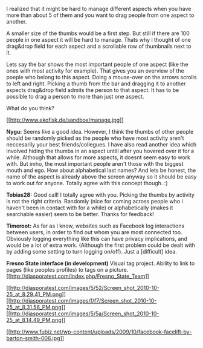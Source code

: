I realized that it might be hard to manage different aspects when you have more than about 5 of them and you want to drag people from one aspect to another.

A smaller size of the thumbs would be a first step. But still if there are 100 people in one aspect it will be hard to manage.
Thats why i thought of one drag&drop field for each aspect and a scrollable row of thumbnails next to it.

Lets say the bar shows the most important people of one aspect (like the ones with most activity for example). That gives you an overview of the poeple who belong to this aspect. 
Doing a mouse-over on the arrows scrolls to left and right. Picking a thumb from the bar and dragging it to another aspects drag&drop field admits the person to that aspect. 
It has to be possible to drag a person to more than just one aspect.

What do you think?

[[http://www.ekofisk.de/sandbox/manage.jpg]]

**Nygu:** Seems like a good idea. However, I think the thumbs of other people should be randomly picked as the people who have most activity aren't neccesarily your best friends/collegues. I have also read another idea which involved hiding the thumbs in an aspect untill after you hovered over it for a while. Although that allows for more aspects, it doesnt seem easy to work with. But imho, the most important people aren't those with the biggest mouth and ego. How about alphabetical last names? And lets be honest, the name of the aspect is already above the screen anyway so it should be easy to work out for anyone. Totally agree with this concept though. :)

**Tobias28:** Good call! I totally agree with you. Picking the thumbs by activity is not the right criteria. Randomly (nice for coming across people who i haven't been in contact with for a while) or alphabetically (makes it searchable easier) seem to be better. Thanks for feedback!

**Timeroot:** As far as I know, websites such as Facebook log interactions between users, in order to find out whom you are most connected too. Obviously logging everything like this can have privacy implications, and would be a lot of extra work. (Although the first problem could be dealt with by adding some setting to turn logging on/off). Just a [difficult] idea.

**Fresno State interface (in development)**
Visual tag project. Ability to link to pages (like peoples profiles) to tags on a picture. 
[[http://diasporatest.com/index.php/Fresno_State_Team]]

[[http://diasporatest.com/images/5/52/Screen_shot_2010-10-25_at_8.29.41_PM.png]]
[[http://diasporatest.com/images/f/f7/Screen_shot_2010-10-25_at_8.31.56_PM.png]]
[[http://diasporatest.com/images/5/5a/Screen_shot_2010-10-25_at_8.14.49_PM.png]]

[[http://www.fubiz.net/wp-content/uploads/2009/10/facebook-facelift-by-barton-smith-006.jpg]]